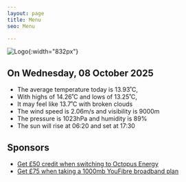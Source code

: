 ```yaml
---
layout: page
title: Menu
seo: Menu

---
```


![Logo](/images/logo.jpg){:width="832px"}

<!-- weather_marker starts -->
## On Wednesday, 08 October 2025

- The average temperature today is 13.93˚C,
- With highs of 14.26˚C and lows of 13.25˚C,
- It may feel like 13.7˚C with broken clouds
- The wind speed is 2.06m/s and visibility is 9000m
- The pressure is 1023hPa and humidity is 89%
- The sun will rise at 06:20 and set at 17:30

<!-- weather_marker ends -->

## Sponsors

- [Get £50 credit when switching to Octopus Energy](https://bit.ly/3oD1nnS)
- [Get £75 when taking a 1000mb YouFibre broadband plan](https://aklam.io/91zWhU?)
